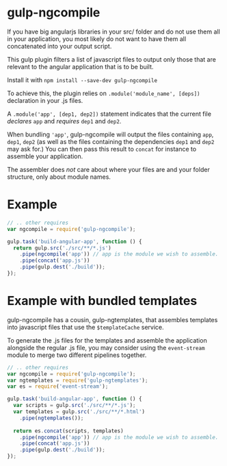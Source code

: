 gulp-ngcompile
==============

If you have big angularjs libraries in your src/ folder and do not use them all in your application, you most likely do not want to have them all concatenated into your output script.

This gulp plugin filters a list of javascript files to output only those that are relevant to the angular application that is to be built.

Install it with `npm install --save-dev gulp-ngcompile`

To achieve this, the plugin relies on `.module('module_name', [deps])` declaration in your .js files.

A `.module('app', [dep1, dep2])` statement indicates that the current file _declares_ `app` and _requires_ `dep1` and `dep2`.

When bundling `'app'`, gulp-ngcompile will output the files containing `app`, `dep1`, `dep2` (as well as the files containing the dependencies `dep1` and `dep2` may ask for.) You can then pass this result to `concat` for instance to assemble your application.

The assembler does *not* care about where your files are and your folder structure, only about module names.

Example
=======

```javascript
// .. other requires
var ngcompile = require('gulp-ngcompile');

gulp.task('build-angular-app', function () {
  return gulp.src('./src/**/*.js')
    .pipe(ngcompile('app')) // app is the module we wish to assemble.
    .pipe(concat('app.js'))
    .pipe(gulp.dest('./build'));
});
```

Example with bundled templates
==============================

gulp-ngcompile has a cousin, gulp-ngtemplates, that assembles templates into javascript files that use the `$templateCache` service.

To generate the .js files for the templates and assemble the application alongside the regular .js file, you may consider using the `event-stream` module to merge two different pipelines together.

```javascript
// .. other requires
var ngcompile = require('gulp-ngcompile');
var ngtemplates = require('gulp-ngtemplates');
var es = require('event-stream');

gulp.task('build-angular-app', function () {
  var scripts = gulp.src('./src/**/*.js');
  var templates = gulp.src('./src/**/*.html')
    .pipe(ngtemplates());
    
  return es.concat(scripts, templates)
    .pipe(ngcompile('app')) // app is the module we wish to assemble.
    .pipe(concat('app.js'))
    .pipe(gulp.dest('./build'));
});
```
